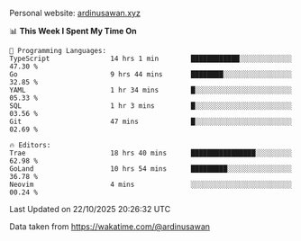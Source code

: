 Personal website: [ardinusawan.xyz](https://ardinusawan.xyz)

<!--START_SECTION:waka-->
📊 **This Week I Spent My Time On** 

```text
💬 Programming Languages: 
TypeScript               14 hrs 1 min        ████████████░░░░░░░░░░░░░   47.30 % 
Go                       9 hrs 44 mins       ████████░░░░░░░░░░░░░░░░░   32.85 % 
YAML                     1 hr 34 mins        █░░░░░░░░░░░░░░░░░░░░░░░░   05.33 % 
SQL                      1 hr 3 mins         █░░░░░░░░░░░░░░░░░░░░░░░░   03.56 % 
Git                      47 mins             █░░░░░░░░░░░░░░░░░░░░░░░░   02.69 % 

🔥 Editors: 
Trae                     18 hrs 40 mins      ████████████████░░░░░░░░░   62.98 % 
GoLand                   10 hrs 54 mins      █████████░░░░░░░░░░░░░░░░   36.78 % 
Neovim                   4 mins              ░░░░░░░░░░░░░░░░░░░░░░░░░   00.24 % 
```


 Last Updated on 22/10/2025 20:26:32 UTC
<!--END_SECTION:waka-->
Data taken from https://wakatime.com/@ardinusawan
